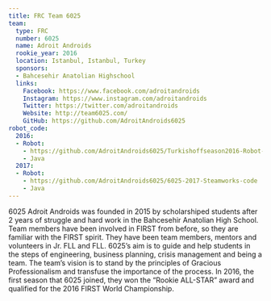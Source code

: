 ```yaml
---
title: FRC Team 6025
team:
  type: FRC
  number: 6025
  name: Adroit Androids
  rookie_year: 2016
  location: Istanbul, Istanbul, Turkey
  sponsors:
  - Bahcesehir Anatolian Highschool
  links:
    Facebook: https://www.facebook.com/adroitandroids
    Instagram: https://www.instagram.com/adroitandroids
    Twitter: https://twitter.com/adroitandroids
    Website: http://team6025.com/
    GitHub: https://github.com/AdroitAndroids6025
robot_code:
  2016:
  - Robot:
    - https://github.com/AdroitAndroids6025/Turkishoffseason2016-Robot-Code
    - Java
  2017:
  - Robot:
    - https://github.com/AdroitAndroids6025/6025-2017-Steamworks-code
    - Java
---
```


6025 Adroit Androids was founded in 2015 by scholarshiped students after 2 years of struggle and hard work in the Bahcesehir Anatolian High School. Team members have been involved in FIRST from before, so they are familiar with the FIRST spirit. They have been team members, mentors and volunteers in Jr. FLL and FLL. 6025’s aim is to guide and help students in the steps of engineering, business planning, crisis management and being a team. The team’s vision is to stand by the principles of Gracious Professionalism and transfuse the importance of the process.
In 2016, the first season that 6025 joined, they won the “Rookie ALL-STAR” award and qualified for the 2016 FIRST World Championship.
